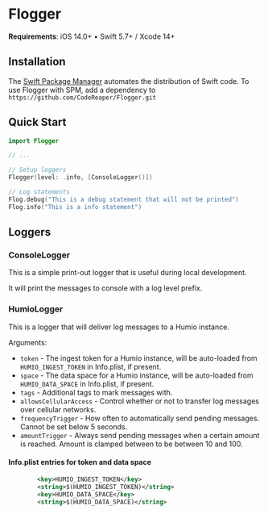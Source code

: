 # Flogger

**Requirements**: iOS 14.0+ &bull; Swift 5.7+ / Xcode 14+

## Installation

The [Swift Package Manager](https://swift.org/package-manager/) automates the distribution of Swift code. To use Flogger with SPM, add a dependency to `https://github.com/CodeReaper/Flogger.git`

## Quick Start

```swift
import Flogger

// ...

// Setup loggers
Flogger(level: .info, [ConsoleLogger()])

// Log statements
Flog.debug("This is a debug statement that will not be printed")
Flog.info("This is a info statement")
```

## Loggers

### ConsoleLogger

This is a simple print-out logger that is useful during local development.

It will print the messages to console with a log level prefix.

### HumioLogger

This is a logger that will deliver log messages to a Humio instance.

Arguments:
- `token` - The ingest token for a Humio instance, will be auto-loaded from `HUMIO_INGEST_TOKEN` in Info.plist, if present.
- `space` - The data space for a Humio instance, will be auto-loaded from `HUMIO_DATA_SPACE` in Info.plist, if present.
- `tags` - Additional tags to mark messages with.
- `allowsCellularAccess` - Control whether or not to transfer log messages over cellular networks.
- `frequencyTrigger` - How often to automatically send pending messages. Cannot be set below 5 seconds.
- `amountTrigger` - Always send pending messages when a certain amount is reached. Amount is clamped between to be between 10 and 100.

#### Info.plist entries for token and data space
```xml
        <key>HUMIO_INGEST_TOKEN</key>
        <string>$(HUMIO_INGEST_TOKEN)</string>
        <key>HUMIO_DATA_SPACE</key>
        <string>$(HUMIO_DATA_SPACE)</string>
```

